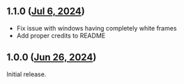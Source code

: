 ## 1.1.0 ([Jul 6, 2024](https://github.com/ramensoftware/windhawk-mods/blob/158c2c73690dc245e9f6c9b44da0ab5961b1d8f4/mods/basic-themer.wh.cpp))

- Fix issue with windows having completely white frames
- Add proper credits to README

## 1.0.0 ([Jun 26, 2024](https://github.com/ramensoftware/windhawk-mods/blob/406c4f97e1c979c85e91af3bd524248437120603/mods/basic-themer.wh.cpp))

Initial release.
